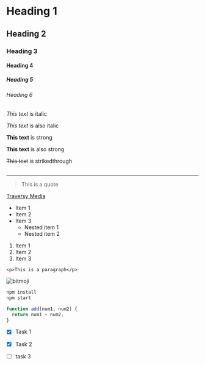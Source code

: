# Heading 1

## Heading 2

### Heading 3

#### Heading 4

##### Heading 5

###### Heading 6

_This text_ is italic

_This text_ is also italic

**This text** is strong

**This text** is also strong

~~This text~~ is strikedthrough

## <!--separator-->

---

<!--BLOCKQUOTE-->

> This is a quote

<!-- links -->

[Traversy Media](http://www.traversymedia.com "Travery Media")

<!-- unordered list -->

- Item 1
- Item 2
- Item 3
  - Nested item 1
  - Nested item 2

<!-- ordered list     -->

1. Item 1
1. Item 2
1. Item 3

<!-- inline code block -->

`<p>This is a paragraph</p>`

<!-- images -->

![bitmoji](../html/hi-memoji.png)

<!-- code blocks -->

```bash
npm install
npm start
```

```javascript
function add(num1, num2) {
  return num1 + num2;
}
```

<!-- task list -->

- [x] Task 1
- [x] Task 2
- [ ] task 3

